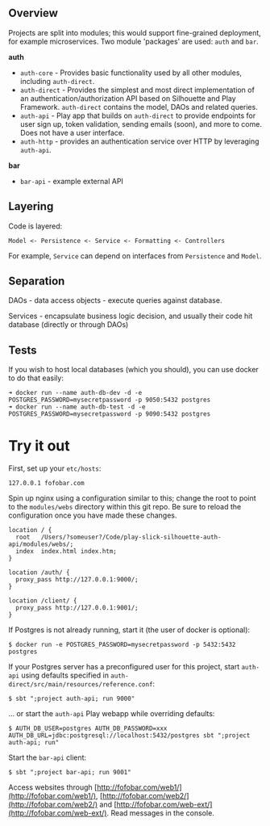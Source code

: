 ## Overview

Projects are split into modules; this would support fine-grained deployment, for example microservices. Two module 'packages' are used: `auth` and `bar`.

**auth**


 * `auth-core` - Provides basic functionality used by all other modules, including `auth-direct`.
 * `auth-direct` - Provides the simplest and most direct implementation of an authentication/authorization API based on Silhouette and Play Framework. `auth-direct` contains the model, DAOs and related queries.
 * `auth-api` - Play app that builds on `auth-direct` to provide endpoints for user sign up, token validation, sending emails (soon), and more to come. Does not have a user interface.
 * `auth-http` - provides an authentication service over HTTP by leveraging `auth-api`.

**bar**

 * `bar-api` - example external API

## Layering

Code is layered:

`Model <- Persistence <- Service <- Formatting <- Controllers`

For example, `Service` can depend on interfaces from `Persistence` and `Model`.

## Separation

DAOs - data access objects - execute queries against database.

Services - encapsulate business logic decision, and usually their code hit database (directly or through DAOs)

## Tests

If you wish to host local databases (which you should), you can use docker to do that easily:
```
➜ docker run --name auth-db-dev -d -e POSTGRES_PASSWORD=mysecretpassword -p 9050:5432 postgres
➜ docker run --name auth-db-test -d -e POSTGRES_PASSWORD=mysecretpassword -p 9090:5432 postgres
```

# Try it out

First, set up your `etc/hosts`:
```
127.0.0.1 fofobar.com
```

Spin up nginx using a configuration similar to this; change the root to point to the `modules/webs` directory within this git repo.
Be sure to reload the configuration once you have made these changes.

    location / {
      root   /Users/?someuser?/Code/play-slick-silhouette-auth-api/modules/webs/;
      index  index.html index.htm;
    }

    location /auth/ {
      proxy_pass http://127.0.0.1:9000/;
    }

    location /client/ {
      proxy_pass http://127.0.0.1:9001/;
    }

If Postgres is not already running, start it (the user of docker is optional):

    $ docker run -e POSTGRES_PASSWORD=mysecretpassword -p 5432:5432 postgres

If your Postgres server has a preconfigured user for this project, start `auth-api` using defaults specified in `auth-direct/src/main/resources/reference.conf`:

    $ sbt ";project auth-api; run 9000"

... or start the `auth-api` Play webapp while overriding defaults:

    $ AUTH_DB_USER=postgres AUTH_DB_PASSWORD=xxx AUTH_DB_URL=jdbc:postgresql://localhost:5432/postgres sbt ";project auth-api; run"

Start the `bar-api` client:

    $ sbt ";project bar-api; run 9001"

Access websites through [http://fofobar.com/web1/](http://fofobar.com/web1/), [http://fofobar.com/web2/](http://fofobar.com/web2/) and [http://fofobar.com/web-ext/](http://fofobar.com/web-ext/). Read messages in the console.
